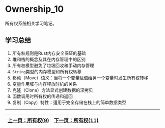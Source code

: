 # Ownership_10

所有权系统相关学习笔记。

## 学习总结

1. 所有权规则是Rust内存安全保证的基础
2. 堆和栈的概念及其在内存管理中的区别
3. 所有权模型避免了垃圾回收和手动内存管理
4. `String`类型的内存模型和所有权转移
5. 移动（Move）语义：当将一个变量赋值给另一个变量时发生所有权转移
6. 变量作用域与内存释放时机的关系
7. 克隆（Clone）方法显式创建数据的深拷贝
8. 函数调用时所有权的传递和返回
9. 复制（Copy）特性：适用于完全存储在栈上的简单数据类型 

---

| [上一页：所有权(9)](../09_ownership/09_ownership.md) | [下一页：所有权(11)](../11_ownership/11_ownership.md) |
|------------------------|------------------------| 